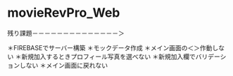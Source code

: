 # movieRevPro_Web

残り課題－－－－－－－－－－－－－－＞

＊FIREBASEでサーバー構築
＊モックデータ作成
＊メイン画面の＜＞作動しない
＊新規加入するときプロフィール写真を選べない
＊新規加入欄でバリデーションしない
＊メイン画面に戻れない
